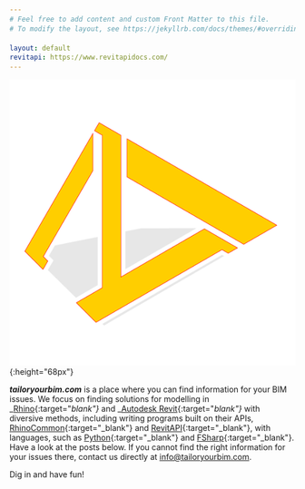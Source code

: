 ```yaml
---
# Feel free to add content and custom Front Matter to this file.
# To modify the layout, see https://jekyllrb.com/docs/themes/#overriding-theme-defaults

layout: default
revitapi: https://www.revitapidocs.com/
---
```

![Image](./assets/img/logotyb.png){:height="68px"}  

_**tailoryourbim.com**_ is a place where you can find information for your BIM issues. We focus on finding solutions for modelling in _[Rhino](http://rhino3d.com){:target="_blank"}_ and _[Autodesk Revit](https://www.autodesk.com/products/revit/overview){:target="_blank"}_ with diversive methods, including writing programs built on their APIs, [RhinoCommon](https://developer.rhino3d.com/api/RhinoCommon/html/R_Project_RhinoCommon.htm){:target="_blank"} and [RevitAPI](https://www.revitapidocs.com/){:target="_blank"}, with languages, such as [Python](https://www.python.org/){:target="_blank"} and [FSharp](https://fsharp.org/){:target="_blank"}. Have a look at the posts below. If you cannot find the right information for your issues there, contact us directly at [info@tailoryourbim.com](mailto:info@tailoryourbim.com).  

<script src="/assets/signup/signup.js"></script>
<signup-component></signup-component>

Dig in and have fun!